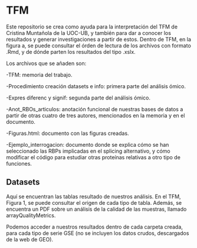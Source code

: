 # TFM

Este repositorio se crea como ayuda para la interpretación del TFM de Cristina Muntañola de la UOC-UB, y también para dar a conocer los resultados y generar investigaciones a partir de estos. Dentro de TFM, en la figura a, se puede consultar el órden de lectura de los archivos con formato .Rmd, y de dónde parten los resultados del tipo .xslx.

Los archivos que se añaden son:

-TFM: memoria del trabajo.

-Procedimiento creación datasets e info: primera parte del análisis ómico.

-Expres diferenc y signif: segunda parte del análisis ómico.

-Anot_RBOs_articulos: anotación funcional de nuestras bases de datos a partir de otras cuatro de tres autores, mencionados en la memoria y en el documento.

-Figuras.html: documento con las figuras creadas.

-Ejemplo_interrogacion: documento donde se explica cómo se han seleccionado las RBPs implicadas en el splicing alternativo, y cómo modificar el código para estudiar otras proteínas relativas a otro tipo de funciones.



## Datasets

Aquí se encuentran las tablas resultado de nuestros análisis. En el TFM, Figura 1, se puede consultar el origen de cada tipo de tabla. Además, se encuentra un PDF sobre un análisis de la calidad de las muestras, llamado arrayQualityMetrics.


Podemos acceder a nuestros resultados dentro de cada carpeta creada, para cada tipo de serie GSE (no se incluyen los datos crudos, descargados de la web de GEO). 
